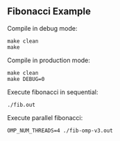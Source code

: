 Fibonacci Example
-----------------

Compile in debug mode:
```
make clean
make
```

Compile in production mode:
```
make clean
make DEBUG=0
```

Execute fibonacci in sequential:
```
./fib.out
```

Execute parallel fibonacci:
```
OMP_NUM_THREADS=4 ./fib-omp-v3.out
```
